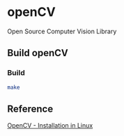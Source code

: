 # openCV

Open Source Computer Vision Library

## Build openCV

### Build
```bash
make
```

## Reference

[OpenCV - Installation in Linux](https://docs.opencv.org/trunk/d7/d9f/tutorial_linux_install.html)
